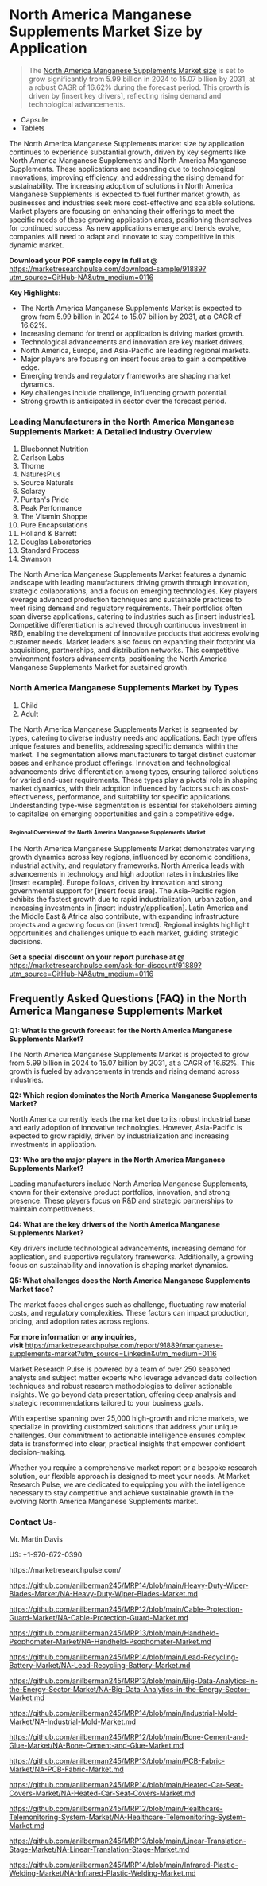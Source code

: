 <h1>North America Manganese Supplements Market&nbsp;Size by Application</h1><blockquote><p>The <a href="https://marketresearchpulse.com/download-sample/91889?utm_source=GitHub-NA&amp;utm_medium=0116">North America Manganese Supplements Market size</a> is set to grow significantly from 5.99 billion in 2024 to 15.07 billion by 2031, at a robust CAGR of 16.62% during the forecast period. This growth is driven by [insert key drivers], reflecting rising demand and technological advancements.</p></blockquote><ul><li>Capsule<li> Tablets</li></ul><p>The North America Manganese Supplements market size by application continues to experience substantial growth, driven by key segments like North America Manganese Supplements and North America Manganese Supplements. These applications are expanding due to technological innovations, improving efficiency, and addressing the rising demand for sustainability. The increasing adoption of solutions in North America Manganese Supplements is expected to fuel further market growth, as businesses and industries seek more cost-effective and scalable solutions. Market players are focusing on enhancing their offerings to meet the specific needs of these growing application areas, positioning themselves for continued success. As new applications emerge and trends evolve, companies will need to adapt and innovate to stay competitive in this dynamic market.</p><p><strong>Download your PDF sample copy in full at @ </strong><a href="https://marketresearchpulse.com/download-sample/91889?utm_source=GitHub-NA&amp;utm_medium=0116">https://marketresearchpulse.com/download-sample/91889?utm_source=GitHub-NA&amp;utm_medium=0116</a></p><p><strong>Key Highlights: </strong></p><ul><li>The North America Manganese Supplements Market is expected to grow from 5.99 billion in 2024 to 15.07 billion by 2031, at a CAGR of 16.62%.</li><li>Increasing demand for trend or application is driving market growth.</li><li>Technological advancements and innovation are key market drivers.</li><li>North America, Europe, and Asia-Pacific are leading regional markets.</li><li>Major players are focusing on insert focus area to gain a competitive edge.</li><li>Emerging trends and regulatory frameworks are shaping market dynamics.</li><li>Key challenges include challenge, influencing growth potential.</li><li>Strong growth is anticipated in sector over the forecast period.</li></ul><h3>Leading Manufacturers in the North America Manganese Supplements Market: A Detailed Industry Overview</h3><ol><li>Bluebonnet Nutrition</li><li>Carlson Labs</li><li>Thorne</li><li>NaturesPlus</li><li>Source Naturals</li><li>Solaray</li><li>Puritan's Pride</li><li>Peak Performance</li><li>The Vitamin Shoppe</li><li>Pure Encapsulations</li><li>Holland & Barrett</li><li>Douglas Laboratories</li><li>Standard Process</li><li>Swanson</li></ol><div class="flex max-w-full flex-col flex-grow"><div class="min-h-8 text-message flex w-full flex-col items-end gap-2 whitespace-normal break-words [.text-message+&amp;]:mt-5" dir="auto" data-message-author-role="assistant" data-message-id="fd8432e4-4910-450d-b182-61b7bfb0a01f" data-message-model-slug="gpt-4o"><div class="flex w-full flex-col gap-1 empty:hidden first:pt-[3px]"><div class="markdown prose w-full break-words dark:prose-invert light"><p>The North America Manganese Supplements Market features a dynamic landscape with leading manufacturers driving growth through innovation, strategic collaborations, and a focus on emerging technologies. Key players leverage advanced production techniques and sustainable practices to meet rising demand and regulatory requirements. Their portfolios often span diverse applications, catering to industries such as [insert industries]. Competitive differentiation is achieved through continuous investment in R&amp;D, enabling the development of innovative products that address evolving customer needs. Market leaders also focus on expanding their footprint via acquisitions, partnerships, and distribution networks. This competitive environment fosters advancements, positioning the North America Manganese Supplements Market for sustained growth.</p></div></div></div></div><h3>North America Manganese Supplements Market by Types</h3><ol><li>Child<li> Adult</li></ol><div class="flex max-w-full flex-col flex-grow"><div class="min-h-8 text-message flex w-full flex-col items-end gap-2 whitespace-normal break-words [.text-message+&amp;]:mt-5" dir="auto" data-message-author-role="assistant" data-message-id="084470be-0bb7-4664-bddf-5156b4f41249" data-message-model-slug="gpt-4o-mini"><div class="flex w-full flex-col gap-1 empty:hidden first:pt-[3px]"><div class="markdown prose w-full break-words dark:prose-invert light"><p>The North America Manganese Supplements Market is segmented by types, catering to diverse industry needs and applications. Each type offers unique features and benefits, addressing specific demands within the market. The segmentation allows manufacturers to target distinct customer bases and enhance product offerings. Innovation and technological advancements drive differentiation among types, ensuring tailored solutions for varied end-user requirements. These types play a pivotal role in shaping market dynamics, with their adoption influenced by factors such as cost-effectiveness, performance, and suitability for specific applications. Understanding type-wise segmentation is essential for stakeholders aiming to capitalize on emerging opportunities and gain a competitive edge.</p></div></div></div></div><h3><span style="font-size: 11px;">Regional Overview of the North America Manganese Supplements Market</span></h3><div class="flex max-w-full flex-col flex-grow"><div class="min-h-8 text-message flex w-full flex-col items-end gap-2 whitespace-normal break-words [.text-message+&amp;]:mt-5" dir="auto" data-message-author-role="assistant" data-message-id="e9038762-ce64-4e30-91c9-9bd413514231" data-message-model-slug="gpt-4o-mini"><div class="flex w-full flex-col gap-1 empty:hidden first:pt-[3px]"><div class="markdown prose w-full break-words dark:prose-invert light"><p>The North America Manganese Supplements Market demonstrates varying growth dynamics across key regions, influenced by economic conditions, industrial activity, and regulatory frameworks. North America leads with advancements in technology and high adoption rates in industries like [insert example]. Europe follows, driven by innovation and strong governmental support for [insert focus area]. The Asia-Pacific region exhibits the fastest growth due to rapid industrialization, urbanization, and increasing investments in [insert industry/application]. Latin America and the Middle East &amp; Africa also contribute, with expanding infrastructure projects and a growing focus on [insert trend]. Regional insights highlight opportunities and challenges unique to each market, guiding strategic decisions.</p></div></div></div></div><p><strong>Get a special discount on your report purchase at @ </strong><a href="https://marketresearchpulse.com/ask-for-discount/91889?utm_source=GitHub-NA&amp;utm_medium=0116">https://marketresearchpulse.com/ask-for-discount/91889?utm_source=GitHub-NA&amp;utm_medium=0116</a></p><h2>Frequently Asked Questions (FAQ) in the North America Manganese Supplements Market</h2><p><strong>Q1: What is the growth forecast for the North America Manganese Supplements Market?</strong></p><p>The North America Manganese Supplements Market is projected to grow from 5.99 billion in 2024 to 15.07 billion by 2031, at a CAGR of 16.62%. This growth is fueled by advancements in trends and rising demand across industries.</p><p><strong>Q2: Which region dominates the North America Manganese Supplements Market?</strong></p><p>North America currently leads the market due to its robust industrial base and early adoption of innovative technologies. However, Asia-Pacific is expected to grow rapidly, driven by industrialization and increasing investments in application.</p><p><strong>Q3: Who are the major players in the North America Manganese Supplements Market?</strong></p><p>Leading manufacturers include North America Manganese Supplements, known for their extensive product portfolios, innovation, and strong presence. These players focus on R&amp;D and strategic partnerships to maintain competitiveness.</p><p><strong>Q4: What are the key drivers of the North America Manganese Supplements Market?</strong></p><p>Key drivers include technological advancements, increasing demand for application, and supportive regulatory frameworks. Additionally, a growing focus on sustainability and innovation is shaping market dynamics.</p><p><strong>Q5: What challenges does the North America Manganese Supplements Market face?</strong></p><p>The market faces challenges such as challenge, fluctuating raw material costs, and regulatory complexities. These factors can impact production, pricing, and adoption rates across regions.</p><p><strong>For more information or any inquiries, visit&nbsp;</strong><a href="https://marketresearchpulse.com/report/91889/manganese-supplements-market?utm_source=Linkedin&utm_medium=0116">https://marketresearchpulse.com/report/91889/manganese-supplements-market?utm_source=Linkedin&utm_medium=0116</a></p><p>Market Research Pulse is powered by a team of over 250 seasoned analysts and subject matter experts who leverage advanced data collection techniques and robust research methodologies to deliver actionable insights. We go beyond data presentation, offering deep analysis and strategic recommendations tailored to your business goals.</p><p>With expertise spanning over 25,000 high-growth and niche markets, we specialize in providing customized solutions that address your unique challenges. Our commitment to actionable intelligence ensures complex data is transformed into clear, practical insights that empower confident decision-making.</p><p>Whether you require a comprehensive market report or a bespoke research solution, our flexible approach is designed to meet your needs. At Market Research Pulse, we are dedicated to equipping you with the intelligence necessary to stay competitive and achieve sustainable growth in the evolving North America Manganese Supplements market.</p><h3><strong>Contact Us-</strong></h3><p>Mr. Martin Davis</p><p>US: +1-970-672-0390</p><p>https://marketresearchpulse.com/</p><p><a href="https://github.com/anilberman245/MRP14/blob/main/Heavy-Duty-Wiper-Blades-Market/NA-Heavy-Duty-Wiper-Blades-Market.md">https://github.com/anilberman245/MRP14/blob/main/Heavy-Duty-Wiper-Blades-Market/NA-Heavy-Duty-Wiper-Blades-Market.md</a></p><p><a href="https://github.com/anilberman245/MRP12/blob/main/Cable-Protection-Guard-Market/NA-Cable-Protection-Guard-Market.md">https://github.com/anilberman245/MRP12/blob/main/Cable-Protection-Guard-Market/NA-Cable-Protection-Guard-Market.md</a></p><p><a href="https://github.com/anilberman245/MRP13/blob/main/Handheld-Psophometer-Market/NA-Handheld-Psophometer-Market.md">https://github.com/anilberman245/MRP13/blob/main/Handheld-Psophometer-Market/NA-Handheld-Psophometer-Market.md</a></p><p><a href="https://github.com/anilberman245/MRP14/blob/main/Lead-Recycling-Battery-Market/NA-Lead-Recycling-Battery-Market.md">https://github.com/anilberman245/MRP14/blob/main/Lead-Recycling-Battery-Market/NA-Lead-Recycling-Battery-Market.md</a></p><p><a href="https://github.com/anilberman245/MRP13/blob/main/Big-Data-Analytics-in-the-Energy-Sector-Market/NA-Big-Data-Analytics-in-the-Energy-Sector-Market.md">https://github.com/anilberman245/MRP13/blob/main/Big-Data-Analytics-in-the-Energy-Sector-Market/NA-Big-Data-Analytics-in-the-Energy-Sector-Market.md</a></p><p><a href="https://github.com/anilberman245/MRP14/blob/main/Industrial-Mold-Market/NA-Industrial-Mold-Market.md">https://github.com/anilberman245/MRP14/blob/main/Industrial-Mold-Market/NA-Industrial-Mold-Market.md</a></p><p><a href="https://github.com/anilberman245/MRP12/blob/main/Bone-Cement-and-Glue-Market/NA-Bone-Cement-and-Glue-Market.md">https://github.com/anilberman245/MRP12/blob/main/Bone-Cement-and-Glue-Market/NA-Bone-Cement-and-Glue-Market.md</a></p><p><a href="https://github.com/anilberman245/MRP13/blob/main/PCB-Fabric-Market/NA-PCB-Fabric-Market.md">https://github.com/anilberman245/MRP13/blob/main/PCB-Fabric-Market/NA-PCB-Fabric-Market.md</a></p><p><a href="https://github.com/anilberman245/MRP14/blob/main/Heated-Car-Seat-Covers-Market/NA-Heated-Car-Seat-Covers-Market.md">https://github.com/anilberman245/MRP14/blob/main/Heated-Car-Seat-Covers-Market/NA-Heated-Car-Seat-Covers-Market.md</a></p><p><a href="https://github.com/anilberman245/MRP12/blob/main/Healthcare-Telemonitoring-System-Market/NA-Healthcare-Telemonitoring-System-Market.md">https://github.com/anilberman245/MRP12/blob/main/Healthcare-Telemonitoring-System-Market/NA-Healthcare-Telemonitoring-System-Market.md</a></p><p><a href="https://github.com/anilberman245/MRP13/blob/main/Linear-Translation-Stage-Market/NA-Linear-Translation-Stage-Market.md">https://github.com/anilberman245/MRP13/blob/main/Linear-Translation-Stage-Market/NA-Linear-Translation-Stage-Market.md</a></p><p><a href="https://github.com/anilberman245/MRP14/blob/main/Infrared-Plastic-Welding-Market/NA-Infrared-Plastic-Welding-Market.md">https://github.com/anilberman245/MRP14/blob/main/Infrared-Plastic-Welding-Market/NA-Infrared-Plastic-Welding-Market.md</a></p>
